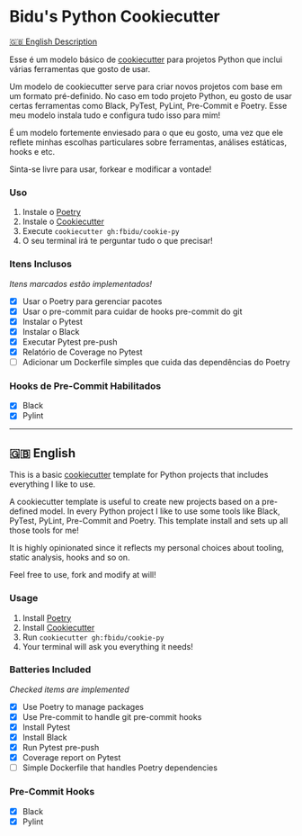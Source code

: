 # Bidu's Python Cookiecutter

[:uk: English Description](#english)

Esse é um modelo básico de [cookiecutter](https://cookiecutter.readthedocs.io)
para projetos Python que inclui várias ferramentas que gosto de usar.

Um modelo de cookiecutter serve para criar novos projetos com base em um formato
pré-definido. No caso em todo projeto Python, eu gosto de usar certas ferramentas
como Black, PyTest, PyLint, Pre-Commit e Poetry. Esse meu modelo instala
tudo e configura tudo isso para mim!

É um modelo fortemente enviesado para o que eu gosto, uma vez que ele reflete
minhas escolhas particulares sobre ferramentas, análises estáticas, hooks e etc.

Sinta-se livre para usar, forkear e modificar a vontade!

### Uso

1. Instale o [Poetry](https://python-poetry.org/docs/#installation)
2. Instale o [Cookiecutter](https://cookiecutter.readthedocs.io/en/latest/installation.html)
3. Execute `cookiecutter gh:fbidu/cookie-py`
4. O seu terminal irá te perguntar tudo o que precisar!

### Itens Inclusos

_Itens marcados estão implementados!_

* [x] Usar o Poetry para gerenciar pacotes
* [x] Usar o pre-commit para cuidar de hooks pre-commit do git
* [x] Instalar o Pytest
* [x] Instalar o Black
* [x] Executar Pytest pre-push
* [x] Relatório de Coverage no Pytest
* [ ] Adicionar um Dockerfile simples que cuida das dependências do Poetry

### Hooks de Pre-Commit Habilitados

* [x] Black
* [x] Pylint

---

## 🇬🇧 English

This is a basic [cookiecutter](https://cookiecutter.readthedocs.io) template
for Python projects that includes everything I like to use.

A cookiecutter template is useful to create new projects based on a pre-defined
model. In every Python project I like to use some tools like Black, PyTest, PyLint, Pre-Commit and Poetry. This template install and sets up all those tools for me!

It is highly opinionated since it reflects my personal choices about tooling, 
static analysis, hooks and so on.

Feel free to use, fork and modify at will!

### Usage

1. Install [Poetry](https://python-poetry.org/docs/#installation)
2. Install [Cookiecutter](https://cookiecutter.readthedocs.io/en/latest/installation.html)
3. Run `cookiecutter gh:fbidu/cookie-py`
4. Your terminal will ask you everything it needs!

### Batteries Included

_Checked items are implemented_

* [x] Use Poetry to manage packages
* [x] Use Pre-commit to handle git pre-commit hooks
* [x] Install Pytest
* [x] Install Black
* [x] Run Pytest pre-push
* [x] Coverage report on Pytest
* [ ] Simple Dockerfile that handles Poetry dependencies

### Pre-Commit Hooks

* [x] Black
* [x] Pylint
